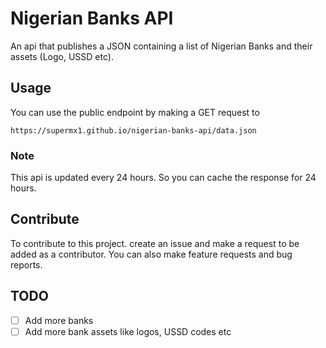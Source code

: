 # Nigerian Banks API
An api that publishes a JSON containing a list of Nigerian Banks and their assets (Logo, USSD etc).

## Usage
You can use the public endpoint by making a GET request to

```
https://supermx1.github.io/nigerian-banks-api/data.json
```

### Note 
This api is updated every 24 hours. So you can cache the response for 24 hours.

## Contribute
To contribute to this project. create an issue and make a request to be added as a contributor. You can also make feature requests and bug reports.

## TODO
- [ ] Add more banks
- [ ] Add more bank assets like logos, USSD codes etc
